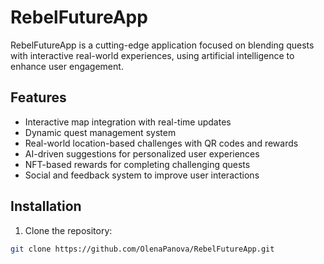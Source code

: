 # RebelFutureApp

RebelFutureApp is a cutting-edge application focused on blending quests with interactive real-world experiences, using artificial intelligence to enhance user engagement.

## Features
- Interactive map integration with real-time updates
- Dynamic quest management system
- Real-world location-based challenges with QR codes and rewards
- AI-driven suggestions for personalized user experiences
- NFT-based rewards for completing challenging quests
- Social and feedback system to improve user interactions

## Installation

1. Clone the repository:

```bash
git clone https://github.com/OlenaPanova/RebelFutureApp.git
